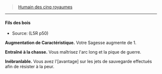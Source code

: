 ﻿---
!GenericItem
Id: l5r_human_hd.md#fils-des-bois
ParentLink: l5r_human_hd.md#humain-des-cinq-royaumes
Name: Fils des bois
ParentName: Humain des cinq royaumes
NameLevel: 4
Source: (L5R p50)
Attributes:
  Name: Fils des bois
  Markdown: >+
    #### <!--Name-->Fils des bois<!--/Name-->


    - Source: <!--Source-->(L5R p50)<!--/Source-->


    **Augmentation de Caractéristique.** Votre Sagesse augmente de 1.


    **Entraîné à la chasse.** Vous maîtrisez l'arc long et la pique de guerre.


    **Inébranlable.** Vous avez l'[avantage] sur les jets de sauvegarde effectués afin de résister à la peur.

  Source: (L5R p50)
AttributesDictionary: >+
  Name: Fils des bois

  Markdown: >+

    #### <!--Name-->Fils des bois<!--/Name-->





    - Source: <!--Source-->(L5R p50)<!--/Source-->





    **Augmentation de Caractéristique.** Votre Sagesse augmente de 1.





    **Entraîné à la chasse.** Vous maîtrisez l'arc long et la pique de guerre.





    **Inébranlable.** Vous avez l'[avantage] sur les jets de sauvegarde effectués afin de résister à la peur.



  Source: (L5R p50)

---
> [Humain des cinq royaumes](hd_l5r_human.md)

---

#### Fils des bois

- Source: (L5R p50)

**Augmentation de Caractéristique.** Votre Sagesse augmente de 1.

**Entraîné à la chasse.** Vous maîtrisez l'arc long et la pique de guerre.

**Inébranlable.** Vous avez l'[avantage] sur les jets de sauvegarde effectués afin de résister à la peur.

